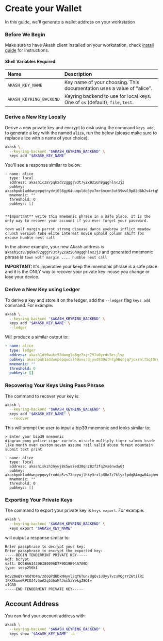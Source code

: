 # Create your Wallet

In this guide, we'll generate a wallet address on your workstation

### Before We Begin

Make sure to have Akash client installed on your workstation, check [install guide](deploy-1.md) for instructions.

#### Shell Variables Required

| Name | Description |
| :--- | :--- |
| `AKASH_KEY_NAME` | Key name of your choosing.  This documentation uses a value of "alice". |
| `AKASH_KEYRING_BACKEND` | Keyring backend to use for local keys.  One of `os` \(default\), `file`, `test`. |

### Derive a New Key Locally

Derive a new private key and encrypt to disk using the command `keys add`, to generate a key with the named `alice`, run the below \(please make sure to replace alice with a name of your choice\):

```bash
akash \
  --keyring-backend "$AKASH_KEYRING_BACKEND" \
  keys add "$AKASH_KEY_NAME"
```

You'll see a response similar to below:

```text
- name: alice
  type: local
  address: akash1cz87pqkad72gggrv3t7y2x9z56h9gqghlnx3j3
  pubkey: akashpub1addwnpepqtnydvj056gy64uuquldq5yx7mr8ncmn3ut59wwl9p83d8h2v4rtg5xa3vn
  mnemonic: ""
  threshold: 0
  pubkeys: []


**Important** write this mnemonic phrase in a safe place. It is the only way to recover your account if you ever forget your password.

town wolf margin parrot strong disease dance eyebrow inflict meadow crunch version tube elite interest movie uphold column shift fox excuse humble nest call
```

In the above example, your new Akash address is `akash1cz87pqkad72gggrv3t7y2x9z56h9gqghlnx3j3` and generated mnemonic phrase is `town wolf margin .... humble nest call`

**IMPORTANT:** It's imperative your keep the mnemonic phrase is a safe place and it is the ONLY way to recover your private key incase you change or lose your device.

### Derive a New Key using Ledger

To derive a key and store it on the ledger, add the `--ledger` flag `keys add` command. For example:

```bash
akash \
  --keyring-backend "$AKASH_KEYRING_BACKEND" \
  keys add "$AKASH_KEY_NAME" \
  --ledger
```

Will produce a similar output to:

```yaml
- name: alice
  type: ledger
  address: akash1dt6wukc53dangle8qz7xjc792u0yrdc3esjlsp
  pubkey: akashpub1addwnpepqvcsl4dxvsrdjyvd839uth7g96qhjq7jcxrnlf5qt0rgchutwcp8wgp4yk9
  mnemonic: ""
  threshold: 0
  pubkeys: []
```

### Recovering Your Keys Using Pass Phrase

The command to recover your key is:

```bash
akash \
  --keyring-backend "$AKASH_KEYRING_BACKEND" \
  keys add "$AKASH_KEY_NAME" \
  --recover
```

This will prompt the user to input a bip39 mnemonic and looks similar to:

```text
> Enter your bip39 mnemonic
diagram pony police cigar curious miracle multiply tiger salmon trade like month oven custom seven assume rail valid abuse forest mountain submit text print

- name: alice
  type: local
  address: akash1skzh3hywj8x5ws7ed30qnz8zf2fq2va6nwdw6t
  pubkey: akashpub1addwnpepqwyfrxddp5zs72qcyujlhky3rxlp80m7z7klyklpdq84mgw04aghvnr5rtz
  mnemonic: ""
  threshold: 0
  pubkeys: []
```

### Exporting Your Private Keys

The command to export your private key is `keys export`. For example:

```bash
akash \
  --keyring-backend "$AKASH_KEYRING_BACKEND" \
  keys export "$AKASH_KEY_NAME"
```

will output a response similar to:

```text
Enter passphrase to decrypt your key:
Enter passphrase to encrypt the exported key:
-----BEGIN TENDERMINT PRIVATE KEY-----
kdf: bcrypt
salt: DC5BA634306180096D7F9D19E94A7A9D
type: secp256k1

Hdv20eQY/mXdYD4a/zd6QPdBDkMHyyl2qY6Tun/UgQviUUyyTvzuVQgrrZ6tilRI
1FXXkwmeRPCOJ4v6oA2q536aM4Jmc5zYekgZ8OI=
=IGRD
-----END TENDERMINT PRIVATE KEY-----
```

## Account Address

You can find your account address with:

```bash
akash \
  --keyring-backend "$AKASH_KEYRING_BACKEND" \
  keys show "$AKASH_KEY_NAME" -a
```

